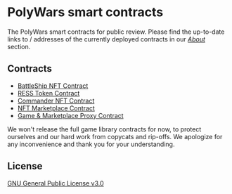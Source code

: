 # PolyWars smart contracts
The PolyWars smart contracts for public review.
Please find the up-to-date links to / addresses of the currently deployed contracts in our [*About*](https://polywars.space/about#smart-contracts) section.

## Contracts
- [BattleShip NFT Contract](/BattleShip.sol)
- [RESS Token Contract](/RessToken.sol)
- [Commander NFT Contract](/Commander.sol)
- [NFT Marketplace Contract](/Marketplace.sol)
- [Game & Marketplace Proxy Contract](/TransparentUpgradeableProxy.sol)

We won't release the full game library contracts for now, to protect ourselves and our hard work from copycats and rip-offs. We apologize for any inconvenience and thank you for your understanding.

## License
[GNU General Public License v3.0](https://www.gnu.org/licenses/gpl-3.0.en.html)
